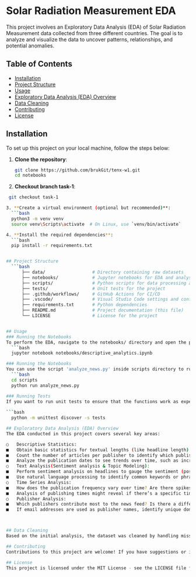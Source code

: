 # Solar Radiation Measurement EDA

This project involves an Exploratory Data Analysis (EDA) of Solar Radiation Measurement data collected from three different countries. The goal is to analyze and visualize the data to uncover patterns, relationships, and potential anomalies.

## Table of Contents

- [Installation](#installation)
- [Project Structure](#project-structure)
- [Usage](#usage)
- [Exploratory Data Analysis (EDA) Overview](#exploratory-data-analysis-eda-overview)
- [Data Cleaning](#data-cleaning)
- [Contributing](#contributing)
- [License](#license)

## Installation

To set up this project on your local machine, follow the steps below:

1. **Clone the repository**:
   ```bash
   git clone https://github.com/brukGit/tenx-w1.git
   cd notebooks

2. **Checkout branch task-1**:
  ```bash
   git checkout task-1

3. **Create a virtual environment (optional but recommended)**:
    ```bash
    python3 -m venv venv
    source venv\Scripts\activate  # On Linux, use `venv/bin/activate`

4. **Install the required dependencies**:
    ```bash
    pip install -r requirements.txt


## Project Structure
    ```bash
        ├── data/                  # Directory containing raw datasets
        ├── notebooks/             # Jupyter notebooks for EDA and analysis
        ├── scripts/               # Python scripts for data processing and visualization
        ├── tests/                 # Unit tests for the project
        ├── .github/workflows/     # GitHub Actions for CI/CD
        ├── .vscode/               # Visual Studio Code settings and configurations
        ├── requirements.txt       # Python dependencies
        ├── README.md              # Project documentation (this file)
        └── LICENSE                # License for the project


## Usage
### Running the Notebooks
To perform the EDA, navigate to the notebooks/ directory and open the provided Jupyter notebook. The notebook focuses on different aspects of the analysis, including descriptive statistics, time series analysis, and publisher analysis analysis.
    ```bash
    jupyter notebook notebooks/descriptive_analytics.ipynb

### Running the Notebooks
You can use the script 'analyze_news.py' inside scripts directory to run all scripts located in 'src/' directory. Just change directory to scripts and executed the script inside. 
    ```bash
    cd scripts
    python run analyze_news.py

### Running Tests
If you want to run unit tests to ensure that the functions work as expected (although, sorry, currently no test code is provided.):
    
```bash
    python -m unittest discover -s tests

## Exploratory Data Analysis (EDA) Overview
The EDA conducted in this project covers several key areas:

○	Descriptive Statistics:
■	Obtain basic statistics for textual lengths (like headline length).
■	Count the number of articles per publisher to identify which publishers are most active.
■	Analyze the publication dates to see trends over time, such as increased news frequency on particular days or during specific events.
○	Text Analysis(Sentiment analysis & Topic Modeling):
■	Perform sentiment analysis on headlines to gauge the sentiment (positive, negative, neutral) associated with the news.
■	Use natural language processing to identify common keywords or phrases, potentially extracting topics or significant events (like "FDA approval", "price target", etc.).
○	Time Series Analysis:
■	How does the publication frequency vary over time? Are there spikes in article publications related to specific market events?
■	Analysis of publishing times might reveal if there’s a specific time when most news is released, which could be crucial for traders and automated trading systems.
○	Publisher Analysis:
■	Which publishers contribute most to the news feed? Is there a difference in the type of news they report?
■	If email addresses are used as publisher names, identify unique domains to see if certain organizations contribute more frequently.



## Data Cleaning
Based on the initial analysis, the dataset was cleaned by handling missing values, removing duplicates, and ensuring correct data types.

## Contributing
Contributions to this project are welcome! If you have suggestions or improvements, feel free to open a pull request or issue on GitHub.

## License
This project is licensed under the MIT License - see the LICENSE file for details.


